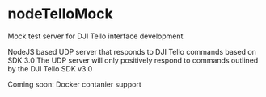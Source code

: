 # nodeTelloMock
Mock test server for DJI Tello interface development

NodeJS based UDP server that responds to DJI Tello commands based on SDK 3.0
The UDP server will only positively respond to commands outlined by the DJI Tello SDK v3.0

Coming soon: Docker contanier support